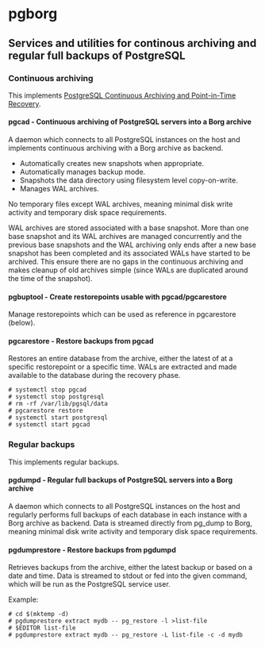 # pgborg

## Services and utilities for continous archiving and regular full backups of PostgreSQL

### Continuous archiving

This implements [PostgreSQL Continuous Archiving and Point-in-Time Recovery](https://www.postgresql.org/docs/current/continuous-archiving.html).

#### pgcad - Continuous archiving of PostgreSQL servers into a Borg archive

A daemon which connects to all PostgreSQL instances on the host and implements continuous archiving with a Borg archive as backend.

- Automatically creates new snapshots when appropriate.
- Automatically manages backup mode.
- Snapshots the data directory using filesystem level copy-on-write.
- Manages WAL archives.

No temporary files except WAL archives, meaning minimal disk write activity and temporary disk space requirements.

WAL archives are stored associated with a base snapshot. More than one base snapshot and its WAL archives are managed concurrently and the previous base snapshots and the WAL archiving only ends after a new base snapshot has been completed and its associated WALs have started to be archived. This ensure there are no gaps in the continuous archiving and makes cleanup of old archives simple (since WALs are duplicated around the time of the snapshot).

#### pgbuptool - Create restorepoints usable with pgcad/pgcarestore

Manage restorepoints which can be used as reference in pgcarestore (below).

#### pgcarestore - Restore backups from pgcad

Restores an entire database from the archive, either the latest of at a specific restorepoint or a specific time. WALs are extracted and made available to the database during the recovery phase.

    # systemctl stop pgcad
    # systemctl stop postgresql
    # rm -rf /var/lib/pgsql/data
    # pgcarestore restore
    # systemctl start postgresql
    # systemctl start pgcad

### Regular backups

This implements regular backups.

#### pgdumpd - Regular full backups of PostgreSQL servers into a Borg archive

A daemon which connects to all PostgreSQL instances on the host and regularly performs full backups of each database in each instance with a Borg archive as backend. Data is streamed directly from pg_dump to Borg, meaning minimal disk write activity and temporary disk space requirements.

#### pgdumprestore - Restore backups from pgdumpd

Retrieves backups from the archive, either the latest backup or based on a date and time. Data is streamed to stdout or fed into the given command, which will be run as the PostgreSQL service user.

Example:

    # cd $(mktemp -d)
    # pgdumprestore extract mydb -- pg_restore -l >list-file
    # $EDITOR list-file
    # pgdumprestore extract mydb -- pg_restore -L list-file -c -d mydb
